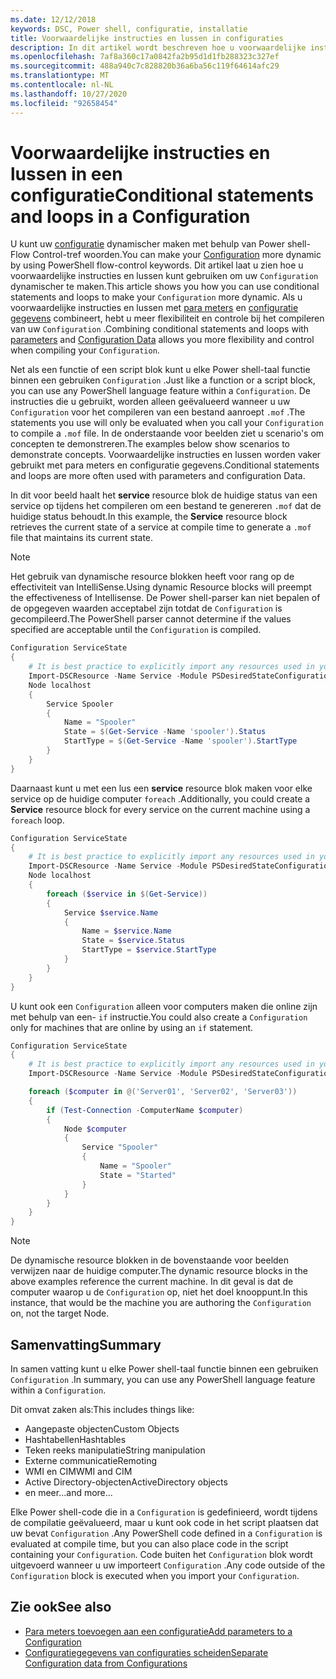 ```yaml
---
ms.date: 12/12/2018
keywords: DSC, Power shell, configuratie, installatie
title: Voorwaardelijke instructies en lussen in configuraties
description: In dit artikel wordt beschreven hoe u voorwaardelijke instructies en lussen kunt gebruiken om uw configuratie dynamischer te maken. Door voorwaardelijke instructies en lussen met para meters en configuratie gegevens te combi neren, kunt u meer flexibiliteit en controle krijgen bij het compileren van uw configuratie.
ms.openlocfilehash: 7af8a360c17a0842fa2b95d1d1fb288323c327ef
ms.sourcegitcommit: 488a940c7c828820b36a6ba56c119f64614afc29
ms.translationtype: MT
ms.contentlocale: nl-NL
ms.lasthandoff: 10/27/2020
ms.locfileid: "92658454"
---
```

# <a name="conditional-statements-and-loops-in-a-configuration"></a><span data-ttu-id="aea86-105">Voorwaardelijke instructies en lussen in een configuratie</span><span class="sxs-lookup"><span data-stu-id="aea86-105">Conditional statements and loops in a Configuration</span></span>

<span data-ttu-id="aea86-106">U kunt uw [configuratie](configurations.md) dynamischer maken met behulp van Power shell-Flow Control-tref woorden.</span><span class="sxs-lookup"><span data-stu-id="aea86-106">You can make your [Configuration](configurations.md) more dynamic by using PowerShell flow-control keywords.</span></span> <span data-ttu-id="aea86-107">Dit artikel laat u zien hoe u voorwaardelijke instructies en lussen kunt gebruiken om uw `Configuration` dynamischer te maken.</span><span class="sxs-lookup"><span data-stu-id="aea86-107">This article shows you how you can use conditional statements and loops to make your `Configuration` more dynamic.</span></span> <span data-ttu-id="aea86-108">Als u voorwaardelijke instructies en lussen met [para meters](add-parameters-to-a-configuration.md) en [configuratie gegevens](configData.md) combineert, hebt u meer flexibiliteit en controle bij het compileren van uw `Configuration` .</span><span class="sxs-lookup"><span data-stu-id="aea86-108">Combining conditional statements and loops with [parameters](add-parameters-to-a-configuration.md) and [Configuration Data](configData.md) allows you more flexibility and control when compiling your `Configuration`.</span></span>

<span data-ttu-id="aea86-109">Net als een functie of een script blok kunt u elke Power shell-taal functie binnen een gebruiken `Configuration` .</span><span class="sxs-lookup"><span data-stu-id="aea86-109">Just like a function or a script block, you can use any PowerShell language feature within a `Configuration`.</span></span> <span data-ttu-id="aea86-110">De instructies die u gebruikt, worden alleen geëvalueerd wanneer u uw `Configuration` voor het compileren van een bestand aanroept `.mof` .</span><span class="sxs-lookup"><span data-stu-id="aea86-110">The statements you use will only be evaluated when you call your `Configuration` to compile a `.mof` file.</span></span> <span data-ttu-id="aea86-111">In de onderstaande voor beelden ziet u scenario's om concepten te demonstreren.</span><span class="sxs-lookup"><span data-stu-id="aea86-111">The examples below show scenarios to demonstrate concepts.</span></span> <span data-ttu-id="aea86-112">Voorwaardelijke instructies en lussen worden vaker gebruikt met para meters en configuratie gegevens.</span><span class="sxs-lookup"><span data-stu-id="aea86-112">Conditional statements and loops are more often used with parameters and configuration Data.</span></span>

<span data-ttu-id="aea86-113">In dit voor beeld haalt het **service** resource blok de huidige status van een service op tijdens het compileren om een bestand te genereren `.mof` dat de huidige status behoudt.</span><span class="sxs-lookup"><span data-stu-id="aea86-113">In this  example, the **Service** resource block retrieves the current state of a service at compile time to generate a `.mof` file that maintains its current state.</span></span>

> [!NOTE]
> <span data-ttu-id="aea86-114">Het gebruik van dynamische resource blokken heeft voor rang op de effectiviteit van IntelliSense.</span><span class="sxs-lookup"><span data-stu-id="aea86-114">Using dynamic Resource blocks will preempt the effectiveness of Intellisense.</span></span> <span data-ttu-id="aea86-115">De Power shell-parser kan niet bepalen of de opgegeven waarden acceptabel zijn totdat de `Configuration` is gecompileerd.</span><span class="sxs-lookup"><span data-stu-id="aea86-115">The PowerShell parser cannot determine if the values specified are acceptable until the `Configuration` is compiled.</span></span>

```powershell
Configuration ServiceState
{
    # It is best practice to explicitly import any resources used in your Configurations.
    Import-DSCResource -Name Service -Module PSDesiredStateConfiguration
    Node localhost
    {
        Service Spooler
        {
            Name = "Spooler"
            State = $(Get-Service -Name 'spooler').Status
            StartType = $(Get-Service -Name 'spooler').StartType
        }
    }
}
```

<span data-ttu-id="aea86-116">Daarnaast kunt u met een lus een **service** resource blok maken voor elke service op de huidige computer `foreach` .</span><span class="sxs-lookup"><span data-stu-id="aea86-116">Additionally, you could create a **Service** resource block for every service on the current machine using a `foreach` loop.</span></span>

```powershell
Configuration ServiceState
{
    # It is best practice to explicitly import any resources used in your Configurations.
    Import-DSCResource -Name Service -Module PSDesiredStateConfiguration
    Node localhost
    {
        foreach ($service in $(Get-Service))
        {
            Service $service.Name
            {
                Name = $service.Name
                State = $service.Status
                StartType = $service.StartType
            }
        }
    }
}
```

<span data-ttu-id="aea86-117">U kunt ook een `Configuration` alleen voor computers maken die online zijn met behulp van een- `if` instructie.</span><span class="sxs-lookup"><span data-stu-id="aea86-117">You could also create a `Configuration` only for machines that are online by using an `if` statement.</span></span>

```powershell
Configuration ServiceState
{
    # It is best practice to explicitly import any resources used in your Configurations.
    Import-DSCResource -Name Service -Module PSDesiredStateConfiguration

    foreach ($computer in @('Server01', 'Server02', 'Server03'))
    {
        if (Test-Connection -ComputerName $computer)
        {
            Node $computer
            {
                Service "Spooler"
                {
                    Name = "Spooler"
                    State = "Started"
                }
            }
        }
    }
}
```

> [!NOTE]
> <span data-ttu-id="aea86-118">De dynamische resource blokken in de bovenstaande voor beelden verwijzen naar de huidige computer.</span><span class="sxs-lookup"><span data-stu-id="aea86-118">The dynamic resource blocks in the above examples reference the current machine.</span></span> <span data-ttu-id="aea86-119">In dit geval is dat de computer waarop u de `Configuration` op, niet het doel knooppunt.</span><span class="sxs-lookup"><span data-stu-id="aea86-119">In this instance, that would be the machine you are authoring the `Configuration` on, not the target Node.</span></span>

<!---
Mention Get-DSCConfigurationFromSystem
-->

## <a name="summary"></a><span data-ttu-id="aea86-120">Samenvatting</span><span class="sxs-lookup"><span data-stu-id="aea86-120">Summary</span></span>

<span data-ttu-id="aea86-121">In samen vatting kunt u elke Power shell-taal functie binnen een gebruiken `Configuration` .</span><span class="sxs-lookup"><span data-stu-id="aea86-121">In summary, you can use any PowerShell language feature within a `Configuration`.</span></span>

<span data-ttu-id="aea86-122">Dit omvat zaken als:</span><span class="sxs-lookup"><span data-stu-id="aea86-122">This includes things like:</span></span>

- <span data-ttu-id="aea86-123">Aangepaste objecten</span><span class="sxs-lookup"><span data-stu-id="aea86-123">Custom Objects</span></span>
- <span data-ttu-id="aea86-124">Hashtabellen</span><span class="sxs-lookup"><span data-stu-id="aea86-124">Hashtables</span></span>
- <span data-ttu-id="aea86-125">Teken reeks manipulatie</span><span class="sxs-lookup"><span data-stu-id="aea86-125">String manipulation</span></span>
- <span data-ttu-id="aea86-126">Externe communicatie</span><span class="sxs-lookup"><span data-stu-id="aea86-126">Remoting</span></span>
- <span data-ttu-id="aea86-127">WMI en CIM</span><span class="sxs-lookup"><span data-stu-id="aea86-127">WMI and CIM</span></span>
- <span data-ttu-id="aea86-128">Active Directory-objecten</span><span class="sxs-lookup"><span data-stu-id="aea86-128">ActiveDirectory objects</span></span>
- <span data-ttu-id="aea86-129">en meer...</span><span class="sxs-lookup"><span data-stu-id="aea86-129">and more...</span></span>

<span data-ttu-id="aea86-130">Elke Power shell-code die in a `Configuration` is gedefinieerd, wordt tijdens de compilatie geëvalueerd, maar u kunt ook code in het script plaatsen dat uw bevat `Configuration` .</span><span class="sxs-lookup"><span data-stu-id="aea86-130">Any PowerShell code defined in a `Configuration` is evaluated at compile time, but you can also place code in the script containing your `Configuration`.</span></span> <span data-ttu-id="aea86-131">Code buiten het `Configuration` blok wordt uitgevoerd wanneer u uw importeert `Configuration` .</span><span class="sxs-lookup"><span data-stu-id="aea86-131">Any code outside of the `Configuration` block is executed when you import your `Configuration`.</span></span>

## <a name="see-also"></a><span data-ttu-id="aea86-132">Zie ook</span><span class="sxs-lookup"><span data-stu-id="aea86-132">See also</span></span>

- [<span data-ttu-id="aea86-133">Para meters toevoegen aan een configuratie</span><span class="sxs-lookup"><span data-stu-id="aea86-133">Add parameters to a Configuration</span></span>](add-parameters-to-a-configuration.md)
- [<span data-ttu-id="aea86-134">Configuratiegegevens van configuraties scheiden</span><span class="sxs-lookup"><span data-stu-id="aea86-134">Separate Configuration data from Configurations</span></span>](configData.md)
